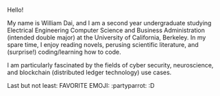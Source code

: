 Hello!

My name is William Dai, and I am a second year undergraduate studying Electrical Engineering Computer Science and Business Administration (intended double major) at the University of California, Berkeley.
In my spare time, I enjoy reading novels, perusing scientific literature, and (surprise!) coding/learning how to code.

I am particularly fascinated by the fields of cyber security, neuroscience, and blockchain (distributed ledger technology) use cases.

Last but not least: FAVORITE EMOJI: :partyparrot: :D
